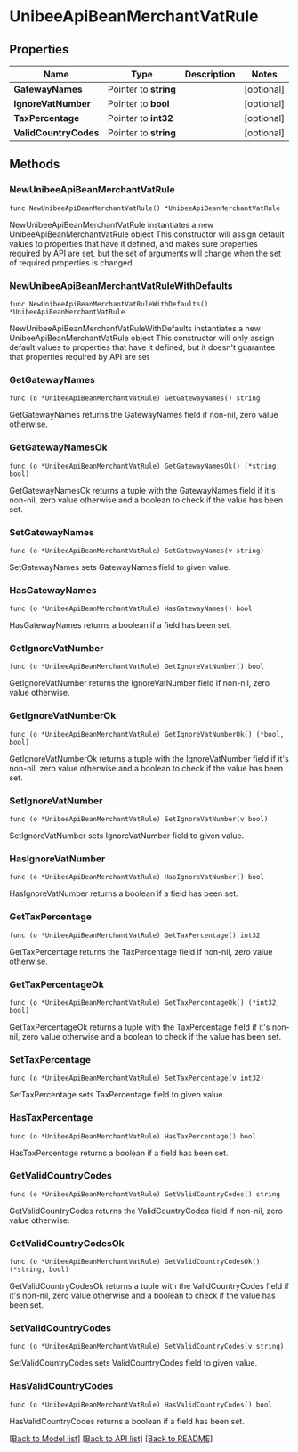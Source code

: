 # UnibeeApiBeanMerchantVatRule

## Properties

Name | Type | Description | Notes
------------ | ------------- | ------------- | -------------
**GatewayNames** | Pointer to **string** |  | [optional] 
**IgnoreVatNumber** | Pointer to **bool** |  | [optional] 
**TaxPercentage** | Pointer to **int32** |  | [optional] 
**ValidCountryCodes** | Pointer to **string** |  | [optional] 

## Methods

### NewUnibeeApiBeanMerchantVatRule

`func NewUnibeeApiBeanMerchantVatRule() *UnibeeApiBeanMerchantVatRule`

NewUnibeeApiBeanMerchantVatRule instantiates a new UnibeeApiBeanMerchantVatRule object
This constructor will assign default values to properties that have it defined,
and makes sure properties required by API are set, but the set of arguments
will change when the set of required properties is changed

### NewUnibeeApiBeanMerchantVatRuleWithDefaults

`func NewUnibeeApiBeanMerchantVatRuleWithDefaults() *UnibeeApiBeanMerchantVatRule`

NewUnibeeApiBeanMerchantVatRuleWithDefaults instantiates a new UnibeeApiBeanMerchantVatRule object
This constructor will only assign default values to properties that have it defined,
but it doesn't guarantee that properties required by API are set

### GetGatewayNames

`func (o *UnibeeApiBeanMerchantVatRule) GetGatewayNames() string`

GetGatewayNames returns the GatewayNames field if non-nil, zero value otherwise.

### GetGatewayNamesOk

`func (o *UnibeeApiBeanMerchantVatRule) GetGatewayNamesOk() (*string, bool)`

GetGatewayNamesOk returns a tuple with the GatewayNames field if it's non-nil, zero value otherwise
and a boolean to check if the value has been set.

### SetGatewayNames

`func (o *UnibeeApiBeanMerchantVatRule) SetGatewayNames(v string)`

SetGatewayNames sets GatewayNames field to given value.

### HasGatewayNames

`func (o *UnibeeApiBeanMerchantVatRule) HasGatewayNames() bool`

HasGatewayNames returns a boolean if a field has been set.

### GetIgnoreVatNumber

`func (o *UnibeeApiBeanMerchantVatRule) GetIgnoreVatNumber() bool`

GetIgnoreVatNumber returns the IgnoreVatNumber field if non-nil, zero value otherwise.

### GetIgnoreVatNumberOk

`func (o *UnibeeApiBeanMerchantVatRule) GetIgnoreVatNumberOk() (*bool, bool)`

GetIgnoreVatNumberOk returns a tuple with the IgnoreVatNumber field if it's non-nil, zero value otherwise
and a boolean to check if the value has been set.

### SetIgnoreVatNumber

`func (o *UnibeeApiBeanMerchantVatRule) SetIgnoreVatNumber(v bool)`

SetIgnoreVatNumber sets IgnoreVatNumber field to given value.

### HasIgnoreVatNumber

`func (o *UnibeeApiBeanMerchantVatRule) HasIgnoreVatNumber() bool`

HasIgnoreVatNumber returns a boolean if a field has been set.

### GetTaxPercentage

`func (o *UnibeeApiBeanMerchantVatRule) GetTaxPercentage() int32`

GetTaxPercentage returns the TaxPercentage field if non-nil, zero value otherwise.

### GetTaxPercentageOk

`func (o *UnibeeApiBeanMerchantVatRule) GetTaxPercentageOk() (*int32, bool)`

GetTaxPercentageOk returns a tuple with the TaxPercentage field if it's non-nil, zero value otherwise
and a boolean to check if the value has been set.

### SetTaxPercentage

`func (o *UnibeeApiBeanMerchantVatRule) SetTaxPercentage(v int32)`

SetTaxPercentage sets TaxPercentage field to given value.

### HasTaxPercentage

`func (o *UnibeeApiBeanMerchantVatRule) HasTaxPercentage() bool`

HasTaxPercentage returns a boolean if a field has been set.

### GetValidCountryCodes

`func (o *UnibeeApiBeanMerchantVatRule) GetValidCountryCodes() string`

GetValidCountryCodes returns the ValidCountryCodes field if non-nil, zero value otherwise.

### GetValidCountryCodesOk

`func (o *UnibeeApiBeanMerchantVatRule) GetValidCountryCodesOk() (*string, bool)`

GetValidCountryCodesOk returns a tuple with the ValidCountryCodes field if it's non-nil, zero value otherwise
and a boolean to check if the value has been set.

### SetValidCountryCodes

`func (o *UnibeeApiBeanMerchantVatRule) SetValidCountryCodes(v string)`

SetValidCountryCodes sets ValidCountryCodes field to given value.

### HasValidCountryCodes

`func (o *UnibeeApiBeanMerchantVatRule) HasValidCountryCodes() bool`

HasValidCountryCodes returns a boolean if a field has been set.


[[Back to Model list]](../README.md#documentation-for-models) [[Back to API list]](../README.md#documentation-for-api-endpoints) [[Back to README]](../README.md)


